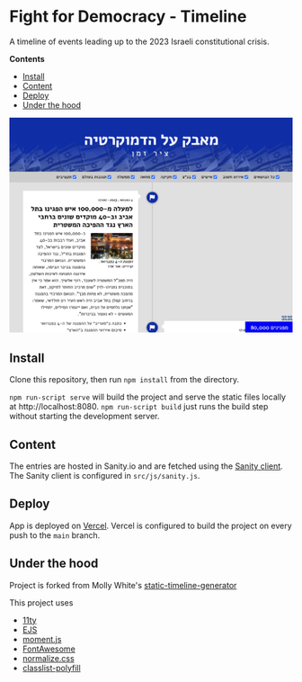 # Fight for Democracy - Timeline

A timeline of events leading up to the 2023 Israeli constitutional crisis.

**Contents**

- [Install](#install)
- [Content](#content)
- [Deploy](#deploy)
- [Under the hood](#under-the-hood)

![Screenshot of a timeline page](docs/browser.png)

## Install

Clone this repository, then run `npm install` from the directory.

`npm run-script serve` will build the project and serve the static files locally at http://localhost:8080. `npm run-script build` just runs the build step without starting the development server.

## Content

The entries are hosted in Sanity.io and are fetched using the [Sanity client](https://www.sanity.io/docs/js-client). The Sanity client is configured in `src/js/sanity.js`.

## Deploy

App is deployed on [Vercel](https://vercel.com/). Vercel is configured to build the project on every push to the `main` branch.

## Under the hood

Project is forked from Molly White's [static-timeline-generator](https://github.com/molly/static-timeline-generator)

This project uses

- [11ty](https://www.11ty.dev)
- [EJS](https://ejs.co/)
- [moment.js](https://momentjs.com/)
- [FontAwesome](https://fontawesome.com/)
- [normalize.css](https://github.com/necolas/normalize.css)
- [classlist-polyfill](https://github.com/eligrey/classList.js)
